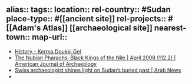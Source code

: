 alias::
tags::
location::
rel-country:: #Sudan
place-type:: #[[ancient site]]
rel-projects:: #[[Adam's Atlas]] [[archaeological site]]
nearest-town::
map-url::
-
- [History - Kerma Doukki Gel](https://kerma-doukkigel.ch/en/the-mission/history/)
- [The Nubian Pharaohs: Black Kings of the Nile | April 2008 (112.2) | American Journal of Archaeology](https://www.ajaonline.org/book-review/553)
- [Swiss archaeologist shines light on Sudan’s buried past | Arab News](https://www.arabnews.com/node/1052261/offbeat)
-
